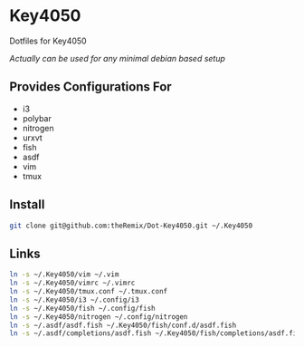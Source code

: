 # Key4050

Dotfiles for Key4050

_Actually can be used for any minimal debian based setup_

## Provides Configurations For

- i3
- polybar
- nitrogen
- urxvt
- fish
- asdf
- vim
- tmux

## Install

```sh
git clone git@github.com:theRemix/Dot-Key4050.git ~/.Key4050
```

## Links

```sh
ln -s ~/.Key4050/vim ~/.vim
ln -s ~/.Key4050/vimrc ~/.vimrc
ln -s ~/.Key4050/tmux.conf ~/.tmux.conf
ln -s ~/.Key4050/i3 ~/.config/i3
ln -s ~/.Key4050/fish ~/.config/fish
ln -s ~/.Key4050/nitrogen ~/.config/nitrogen
ln -s ~/.asdf/asdf.fish ~/.Key4050/fish/conf.d/asdf.fish
ln -s ~/.asdf/completions/asdf.fish ~/.Key4050/fish/completions/asdf.fish
```
